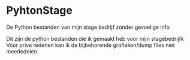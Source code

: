 # PyhtonStage
De Python bestanden van mijn stage bedrijf zonder gevoelige info

Dit zijn de python bestanden die ik gemaakt heb voor mijn stagebedrijfk
Voor prive redenen kan ik de bijbehorende grafieken/dump files niet meededelen
